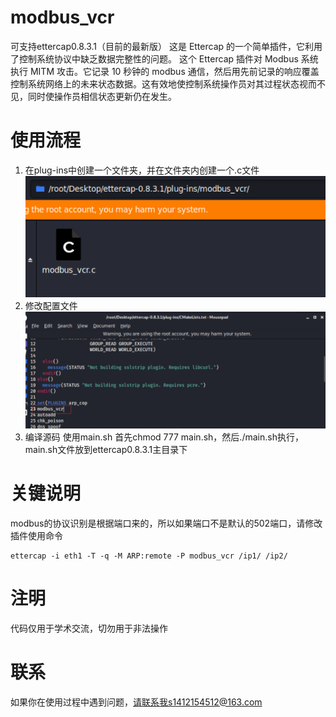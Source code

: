 # modbus_vcr
可支持ettercap0.8.3.1（目前的最新版）
这是 Ettercap 的一个简单插件，它利用了控制系统协议中缺乏数据完整性的问题。
这个 Ettercap 插件对 Modbus 系统执行 MITM 攻击。它记录 10 秒钟的 modbus 通信，然后用先前记录的响应覆盖控制系统网络上的未来状态数据。这有效地使控制系统操作员对其过程状态视而不见，同时使操作员相信状态更新仍在发生。
# 使用流程
1. 在plug-ins中创建一个文件夹，并在文件夹内创建一个.c文件
![image-20220710215142896](https://raw.githubusercontent.com/randomlifeme/clouding/master/img/image-20220710215142896.png)
2. 修改配置文件
![image-20220710215300709](https://raw.githubusercontent.com/randomlifeme/clouding/master/img/image-20220710215300709.png)
3. 编译源码
使用main.sh
首先chmod 777 main.sh，然后./main.sh执行，main.sh文件放到ettercap0.8.3.1主目录下
# 关键说明
modbus的协议识别是根据端口来的，所以如果端口不是默认的502端口，请修改
插件使用命令
```
ettercap -i eth1 -T -q -M ARP:remote -P modbus_vcr /ip1/ /ip2/
```
# 注明
代码仅用于学术交流，切勿用于非法操作
# 联系
如果你在使用过程中遇到问题，请联系我s1412154512@163.com
